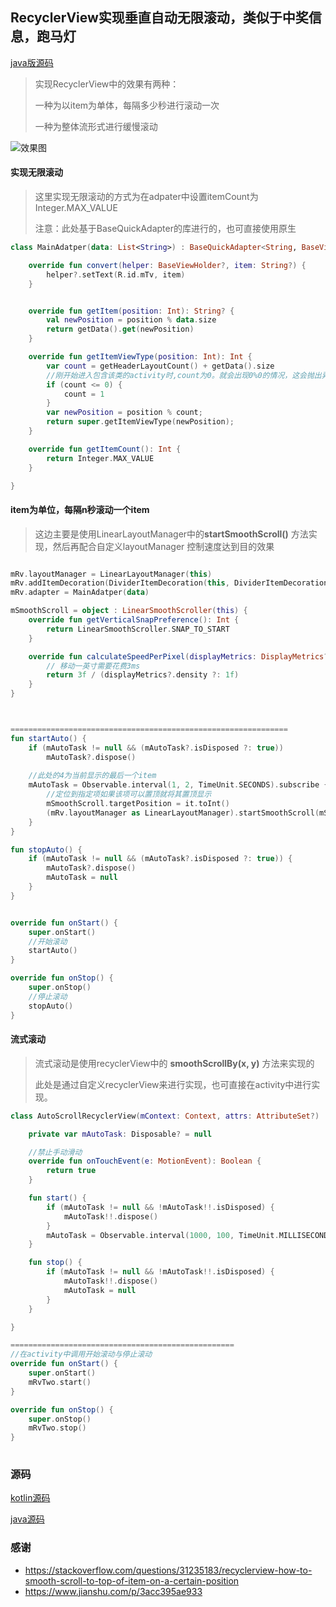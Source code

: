 ## RecyclerView实现垂直自动无限滚动，类似于中奖信息，跑马灯

[java版源码](https://download.csdn.net/download/ye1016649801/10739631)



> 实现RecyclerView中的效果有两种：
>
> 一种为以item为单体，每隔多少秒进行滚动一次
>
> 一种为整体流形式进行缓慢滚动



![效果图](http://pd8746ife.bkt.clouddn.com/autoscrollrecyclerview.gif)



#### 实现无限滚动

> 这里实现无限滚动的方式为在adpater中设置itemCount为 Integer.MAX_VALUE
>
> 注意：此处基于BaseQuickAdapter的库进行的，也可直接使用原生

```kotlin
class MainAdatper(data: List<String>) : BaseQuickAdapter<String, BaseViewHolder>(R.layout.item_txt, data) {

    override fun convert(helper: BaseViewHolder?, item: String?) {
        helper?.setText(R.id.mTv, item)
    }


    override fun getItem(position: Int): String? {
        val newPosition = position % data.size
        return getData().get(newPosition)
    }

    override fun getItemViewType(position: Int): Int {
        var count = getHeaderLayoutCount() + getData().size
        //刚开始进入包含该类的activity时,count为0。就会出现0%0的情况，这会抛出异常，所以我们要在下面做一下判断
        if (count <= 0) {
            count = 1
        }
        var newPosition = position % count;
        return super.getItemViewType(newPosition);
    }

    override fun getItemCount(): Int {
        return Integer.MAX_VALUE
    }

}
```







#### item为单位，每隔n秒滚动一个item

> 这边主要是使用LinearLayoutManager中的**startSmoothScroll()** 方法实现，然后再配合自定义layoutManager 控制速度达到目的效果



```kotlin

mRv.layoutManager = LinearLayoutManager(this)
mRv.addItemDecoration(DividerItemDecoration(this, DividerItemDecoration.VERTICAL))
mRv.adapter = MainAdatper(data)

mSmoothScroll = object : LinearSmoothScroller(this) {
    override fun getVerticalSnapPreference(): Int {
        return LinearSmoothScroller.SNAP_TO_START
    }

    override fun calculateSpeedPerPixel(displayMetrics: DisplayMetrics?): Float {
        // 移动一英寸需要花费3ms
        return 3f / (displayMetrics?.density ?: 1f)
    }
}



==============================================================
fun startAuto() {
    if (mAutoTask != null && (mAutoTask?.isDisposed ?: true))
        mAutoTask?.dispose()
	
    //此处的4为当前显示的最后一个item
    mAutoTask = Observable.interval(1, 2, TimeUnit.SECONDS).subscribe {
        //定位到指定项如果该项可以置顶就将其置顶显示
        mSmoothScroll.targetPosition = it.toInt()
        (mRv.layoutManager as LinearLayoutManager).startSmoothScroll(mSmoothScroll)
    }
}

fun stopAuto() {
    if (mAutoTask != null && (mAutoTask?.isDisposed ?: true)) {
        mAutoTask?.dispose()
        mAutoTask = null
    }
}


override fun onStart() {
    super.onStart()
    //开始滚动
    startAuto()
}

override fun onStop() {
    super.onStop()
    //停止滚动
    stopAuto()
}

```



#### 流式滚动

> 流式滚动是使用recyclerView中的 **smoothScrollBy(x, y)** 方法来实现的
>
> 此处是通过自定义recyclerView来进行实现，也可直接在activity中进行实现。



```kotlin
class AutoScrollRecyclerView(mContext: Context, attrs: AttributeSet?) : RecyclerView(mContext, attrs) {

    private var mAutoTask: Disposable? = null

    //禁止手动滑动
    override fun onTouchEvent(e: MotionEvent): Boolean {
        return true
    }

    fun start() {
        if (mAutoTask != null && !mAutoTask!!.isDisposed) {
            mAutoTask!!.dispose()
        }
        mAutoTask = Observable.interval(1000, 100, TimeUnit.MILLISECONDS).observeOn(AndroidSchedulers.mainThread()).subscribe { smoothScrollBy(0, 20) }
    }

    fun stop() {
        if (mAutoTask != null && !mAutoTask!!.isDisposed) {
            mAutoTask!!.dispose()
            mAutoTask = null
        }
    }

}

==================================================
//在activity中调用开始滚动与停止滚动
override fun onStart() {
    super.onStart()
    mRvTwo.start()
}

override fun onStop() {
    super.onStop()
    mRvTwo.stop()
}
    
```



### 源码

[kotlin源码](https://github.com/yebook/AutoScrollRecyclerView)

[java源码](https://download.csdn.net/download/ye1016649801/10739631)



### 感谢

* https://stackoverflow.com/questions/31235183/recyclerview-how-to-smooth-scroll-to-top-of-item-on-a-certain-position
* https://www.jianshu.com/p/3acc395ae933